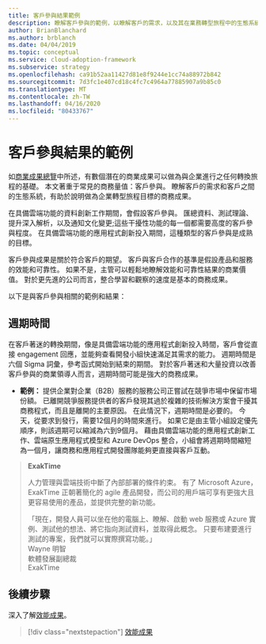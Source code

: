 ```yaml
---
title: 客戶參與結果範例
description: 瞭解客戶參與的範例，以瞭解客戶的需求，以及其在業務轉型旅程中的生態系統。
author: BrianBlanchard
ms.author: brblanch
ms.date: 04/04/2019
ms.topic: conceptual
ms.service: cloud-adoption-framework
ms.subservice: strategy
ms.openlocfilehash: ca91b52aa11427d81e8f9244e1cc74a88972b842
ms.sourcegitcommit: 7d3fc1e407cd18c4fc7c4964a77885907a9b85c0
ms.translationtype: MT
ms.contentlocale: zh-TW
ms.lasthandoff: 04/16/2020
ms.locfileid: "80433767"
---
```

<!-- cSpell:ignore Exak -->

# <a name="examples-of-customer-engagement-outcomes"></a>客戶參與結果的範例

如[商業成果總覽](./index.md)中所述，有數個潛在的商業成果可以做為與企業進行之任何轉換旅程的基礎。 本文著重于常見的商務量值：客戶參與。 瞭解客戶的需求和客戶之間的生態系統，有助於說明做為企業轉型旅程目標的商務成果。

在具備雲端功能的資料創新工作期間，會假設客戶參與。 匯總資料、測試理論、提升深入解析，以及通知文化變更;這些干擾性功能的每一個都需要高度的客戶參與程度。 在具備雲端功能的應用程式創新投入期間，這種類型的客戶參與是成熟的目標。

客戶參與成果是關於符合客戶的期望。 客戶與客戶合作的基準是假設產品和服務的效能和可靠性。 如果不是，主管可以輕鬆地瞭解效能和可靠性結果的商業價值。 對於更先進的公司而言，整合學習和觀察的速度是基本的商務成果。

以下是與客戶參與相關的範例和結果：

## <a name="cycle-time"></a>週期時間

在客戶著迷的轉換期間，像是具備雲端功能的應用程式創新投入時間，客戶會從直接 engagement 回應，並能夠查看開發小組快速滿足其需求的能力。 週期時間是六個 Sigma 詞彙，參考函式開始到結束的期間。 對於客戶著迷和大量投資以改善客戶參與的商業領導人而言，週期時間可能是強大的商務成果。

- **範例：** 提供企業對企業（B2B）服務的服務公司正嘗試在競爭市場中保留市場份額。 已離開競爭服務提供者的客戶發現其過於複雜的技術解決方案會干擾其商務程式，而且是離開的主要原因。 在此情況下，週期時間是必要的。 今天，從要求到發行，需要12個月的時間來進行。 如果它是由主管小組設定優先順序，則該週期可以縮減為六到9個月。 藉由具備雲端功能的應用程式創新工作、雲端原生應用程式模型和 Azure DevOps 整合，小組會將週期時間縮短為一個月，讓商務和應用程式開發團隊能夠更直接與客戶互動。

> **ExakTime**
>
> 人力管理與雲端技術中斷了內部部署的條件約束。 有了 Microsoft Azure，ExakTime 正朝著簡化的 agile 產品開發，而公司的用戶端可享有更強大且更容易使用的產品，並提供完整的新功能。
>
> 「現在，開發人員可以坐在他的電腦上、瞭解、啟動 web 服務或 Azure 實例、測試他的想法、將它指向測試資料，並取得此概念。 只要布建要進行測試的專案，我們就可以實際撰寫功能。」  
> Wayne 明智  
> 軟體發展副總裁  
> ExakTime

## <a name="next-steps"></a>後續步驟

深入了解[效能成果](./performance-outcomes.md)。

> [!div class="nextstepaction"]
> [效能成果](./performance-outcomes.md)
